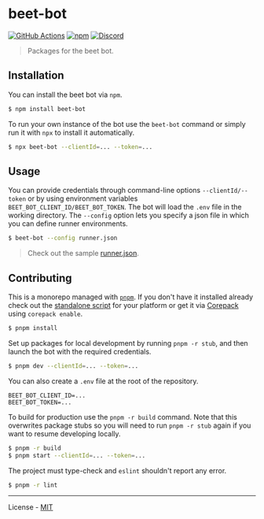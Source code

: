 # beet-bot

[![GitHub Actions](https://github.com/mcbeet/beet-bot/workflows/CI/badge.svg)](https://github.com/mcbeet/beet-bot/actions)
[![npm](https://img.shields.io/npm/v/beet-bot.svg)](https://www.npmjs.com/package/beet-bot)
[![Discord](https://img.shields.io/discord/900530660677156924?color=7289DA&label=discord&logo=discord&logoColor=fff)](https://discord.gg/98MdSGMm8j)

> Packages for the beet bot.

## Installation

You can install the beet bot via `npm`.

```bash
$ npm install beet-bot
```

To run your own instance of the bot use the `beet-bot` command or simply run it with `npx` to install it automatically.

```bash
$ npx beet-bot --clientId=... --token=...
```

## Usage

You can provide credentials through command-line options `--clientId/--token` or by using environment variables `BEET_BOT_CLIENT_ID/BEET_BOT_TOKEN`. The bot will load the `.env` file in the working directory. The `--config` option lets you specify a json file in which you can define runner environments.

```bash
$ beet-bot --config runner.json
```

> Check out the sample [runner.json](runner.json).

## Contributing

This is a monorepo managed with [`pnpm`](https://pnpm.io/). If you don't have it installed already check out the [standalone script](https://pnpm.io/installation) for your platform or get it via [Corepack](https://github.com/nodejs/corepack) using `corepack enable`.

```bash
$ pnpm install
```

Set up packages for local development by running `pnpm -r stub`, and then launch the bot with the required credentials.

```bash
$ pnpm dev --clientId=... --token=...
```

You can also create a `.env` file at the root of the repository.

```env
BEET_BOT_CLIENT_ID=...
BEET_BOT_TOKEN=...
```

To build for production use the `pnpm -r build` command. Note that this overwrites package stubs so you will need to run `pnpm -r stub` again if you want to resume developing locally.

```bash
$ pnpm -r build
$ pnpm start --clientId=... --token=...
```

The project must type-check and `eslint` shouldn't report any error.

```bash
$ pnpm -r lint
```

---

License - [MIT](https://github.com/mcbeet/beet-bot/blob/main/LICENSE)
